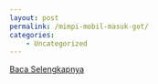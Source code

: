 ```yaml
---
layout: post
permalink: /mimpi-mobil-masuk-got/
categories:
    - Uncategorized
---
```


[Baca Selengkapnya](/06)